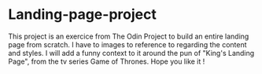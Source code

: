 # Landing-page-project

This project is an exercice from The Odin Project to build an entire landing page from scratch.
I have to images to reference to regarding the content and styles.
I will add a funny context to it around the pun of "King's Landing Page", from the tv series Game of Thrones.
Hope you like it !